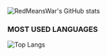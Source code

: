 ![RedMeansWar's GitHub stats](https://github-readme-stats-gold-psi.vercel.app/api?username=RedMeansWar&show_icons=true&theme=radical)
### MOST USED LANGUAGES
![Top Langs](https://github-readme-stats-gold-psi.vercel.app/api/top-langs/?username=anuraghazra&hide_progress=true)
